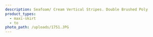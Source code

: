 ```yaml
---
description: Seafoam/ Cream Vertical Stripes. Double Brushed Poly
product_types:
  - maxi-skirt
  - to
photo_path: /uploads/1751.JPG
---
```

